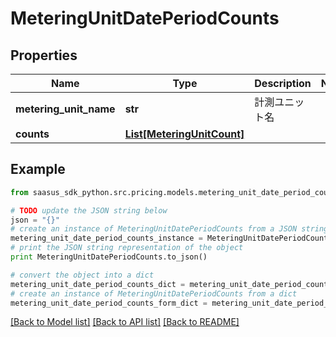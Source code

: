 # MeteringUnitDatePeriodCounts


## Properties

Name | Type | Description | Notes
------------ | ------------- | ------------- | -------------
**metering_unit_name** | **str** | 計測ユニット名 | 
**counts** | [**List[MeteringUnitCount]**](MeteringUnitCount.md) |  | 

## Example

```python
from saasus_sdk_python.src.pricing.models.metering_unit_date_period_counts import MeteringUnitDatePeriodCounts

# TODO update the JSON string below
json = "{}"
# create an instance of MeteringUnitDatePeriodCounts from a JSON string
metering_unit_date_period_counts_instance = MeteringUnitDatePeriodCounts.from_json(json)
# print the JSON string representation of the object
print MeteringUnitDatePeriodCounts.to_json()

# convert the object into a dict
metering_unit_date_period_counts_dict = metering_unit_date_period_counts_instance.to_dict()
# create an instance of MeteringUnitDatePeriodCounts from a dict
metering_unit_date_period_counts_form_dict = metering_unit_date_period_counts.from_dict(metering_unit_date_period_counts_dict)
```
[[Back to Model list]](../README.md#documentation-for-models) [[Back to API list]](../README.md#documentation-for-api-endpoints) [[Back to README]](../README.md)


